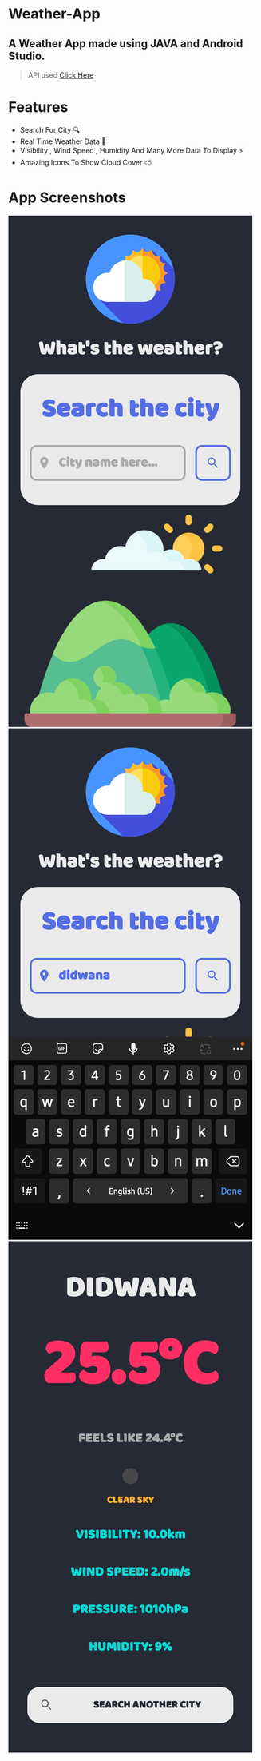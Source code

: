 # Weather-App
## A Weather App made using JAVA and Android Studio.
> API used <a id="raw-url" href="https://openweathermap.org/current">Click Here</a> 
# Features
- Search For City 🔍
- Real Time Weather Data 🌄
- Visibility , Wind Speed , Humidity And Many More Data To Display ⚡
- Amazing Icons To Show Cloud Cover ⛅
# App Screenshots
![screenshot](https://github.com/PrasoonSoni/Weather-App/blob/master/weather%20app/Screenshot_20210413-010847_Weather%20App.jpg)
![screenshot](https://github.com/PrasoonSoni/Weather-App/blob/master/weather%20app/Screenshot_20210413-010859_Weather%20App.jpg)
![screenshot](https://github.com/PrasoonSoni/Weather-App/blob/master/weather%20app/Screenshot_20210413-010907_Weather%20App.jpg)
